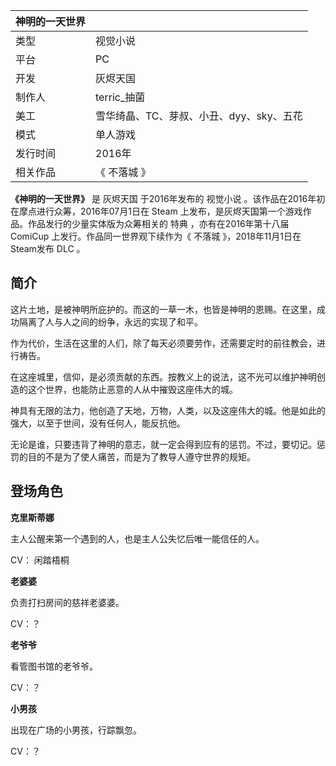 |  神明的一天世界  ||
|---|---|
|类型  |  视觉小说   |
|平台  |  PC   |
|开发  |  灰烬天国   |
|制作人  |  terric_抽菌   |
|美工  |  雪华绮晶、TC、芽叔、小丑、dyy、sky、五花   |
|模式  |  单人游戏   |
|发行时间  |  2016年   |
|相关作品  |  《  不落城  》   |
  
**《神明的一天世界》** 是  灰烬天国  于2016年发布的  视觉小说  。该作品在2016年初在摩点进行众筹，2016年07月1日在  Steam
上发布，是灰烬天国第一个游戏作品。作品发行的少量实体版为众筹相关的  特典  ，亦有在2016年第十八届  ComiCup
上发行。作品同一世界观下续作为《  不落城  》，2018年11月1日在Steam发布  DLC  。

##  简介

这片土地，是被神明所庇护的。而这的一草一木，也皆是神明的恩赐。在这里，成功隔离了人与人之间的纷争，永远的实现了和平。

作为代价，生活在这里的人们，除了每天必须要劳作，还需要定时的前往教会，进行祷告。

在这座城里，信仰，是必须贡献的东西。按教义上的说法，这不光可以维护神明创造的这个世界，也能防止恶意的人从中摧毁这座伟大的城。

神具有无限的法力，他创造了天地，万物，人类，以及这座伟大的城。他是如此的强大，以至于世间，没有任何人，能反抗他。

无论是谁，只要违背了神明的意志，就一定会得到应有的惩罚。不过，要切记。惩罚的目的不是为了使人痛苦，而是为了教导人遵守世界的规矩。

##  登场角色

**克里斯蒂娜**

主人公醒来第一个遇到的人，也是主人公失忆后唯一能信任的人。

CV：  闲踏梧桐

**老婆婆**

负责打扫房间的慈祥老婆婆。

CV：？

**老爷爷**

看管图书馆的老爷爷。

CV：？

**小男孩**

出现在广场的小男孩，行踪飘忽。

CV：？
